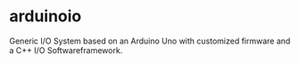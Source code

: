 arduinoio
=========

Generic I/O System based on an Arduino Uno with customized firmware and a C++ I/O Softwareframework.
